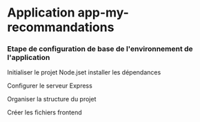 # Application app-my-recommandations


### Etape de configuration de base de l'environnement de l'application ###

Initialiser le projet Node.jset installer les dépendances  

Configurer le serveur Express  

Organiser la structure du projet  

Créer les fichiers frontend  